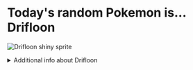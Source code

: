 # Today's random Pokemon is... Drifloon

![Drifloon shiny sprite](https://raw.githubusercontent.com/PokeAPI/sprites/master/sprites/pokemon/shiny/425.png)

<details>
<summary>Additional info about Drifloon</summary>

| srpite type | image |
|------|------|
| back_default | ![Drifloon back_default sprite](https://raw.githubusercontent.com/PokeAPI/sprites/master/sprites/pokemon/back/425.png) |
| back_shiny | ![Drifloon back_shiny sprite](https://raw.githubusercontent.com/PokeAPI/sprites/master/sprites/pokemon/back/shiny/425.png) |
| front_default | ![Drifloon front_default sprite](https://raw.githubusercontent.com/PokeAPI/sprites/master/sprites/pokemon/425.png) | </details>